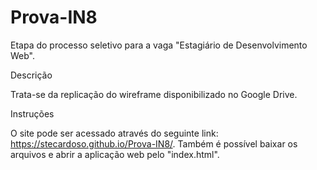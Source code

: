 # Prova-IN8
Etapa do processo seletivo para a vaga "Estagiário de Desenvolvimento Web".

Descrição

Trata-se da replicação do wireframe disponibilizado no Google Drive.


Instruções

O site pode ser acessado através do seguinte link: https://stecardoso.github.io/Prova-IN8/.
Também é possível baixar os arquivos e abrir a aplicação web pelo "index.html".
